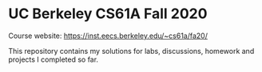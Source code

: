 # UC Berkeley CS61A Fall 2020

Course website: https://inst.eecs.berkeley.edu/~cs61a/fa20/

This repository contains my solutions for labs, discussions, homework and projects I completed so far.
